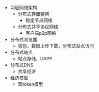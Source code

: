  - 两层网络架构
   - 分布式存储链网
     - 稳定节点网络
   - 分布式共享协议网络
	 - 客户端p2p网络
- 分布式浏览器
	- 钱包，数据上传下载，分布式站点访问
- 分布式站点
	- 站点存储，DAPP
- 分布式DNS
	- 共享经济
- 经济模型
	- 双token模型

<!--stackedit_data:
eyJoaXN0b3J5IjpbNjY0MDAyNjFdfQ==
-->